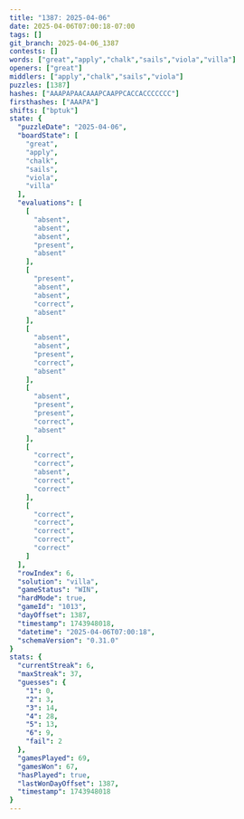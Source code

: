 ```yaml
---
title: "1387: 2025-04-06"
date: 2025-04-06T07:00:18-07:00
tags: []
git_branch: 2025-04-06_1387
contests: []
words: ["great","apply","chalk","sails","viola","villa"]
openers: ["great"]
middlers: ["apply","chalk","sails","viola"]
puzzles: [1387]
hashes: ["AAAPAPAACAAAPCAAPPCACCACCCCCCC"]
firsthashes: ["AAAPA"]
shifts: ["bptuk"]
state: {
  "puzzleDate": "2025-04-06",
  "boardState": [
    "great",
    "apply",
    "chalk",
    "sails",
    "viola",
    "villa"
  ],
  "evaluations": [
    [
      "absent",
      "absent",
      "absent",
      "present",
      "absent"
    ],
    [
      "present",
      "absent",
      "absent",
      "correct",
      "absent"
    ],
    [
      "absent",
      "absent",
      "present",
      "correct",
      "absent"
    ],
    [
      "absent",
      "present",
      "present",
      "correct",
      "absent"
    ],
    [
      "correct",
      "correct",
      "absent",
      "correct",
      "correct"
    ],
    [
      "correct",
      "correct",
      "correct",
      "correct",
      "correct"
    ]
  ],
  "rowIndex": 6,
  "solution": "villa",
  "gameStatus": "WIN",
  "hardMode": true,
  "gameId": "1013",
  "dayOffset": 1387,
  "timestamp": 1743948018,
  "datetime": "2025-04-06T07:00:18",
  "schemaVersion": "0.31.0"
}
stats: {
  "currentStreak": 6,
  "maxStreak": 37,
  "guesses": {
    "1": 0,
    "2": 3,
    "3": 14,
    "4": 28,
    "5": 13,
    "6": 9,
    "fail": 2
  },
  "gamesPlayed": 69,
  "gamesWon": 67,
  "hasPlayed": true,
  "lastWonDayOffset": 1387,
  "timestamp": 1743948018
}
---
```

<!-- more -->
